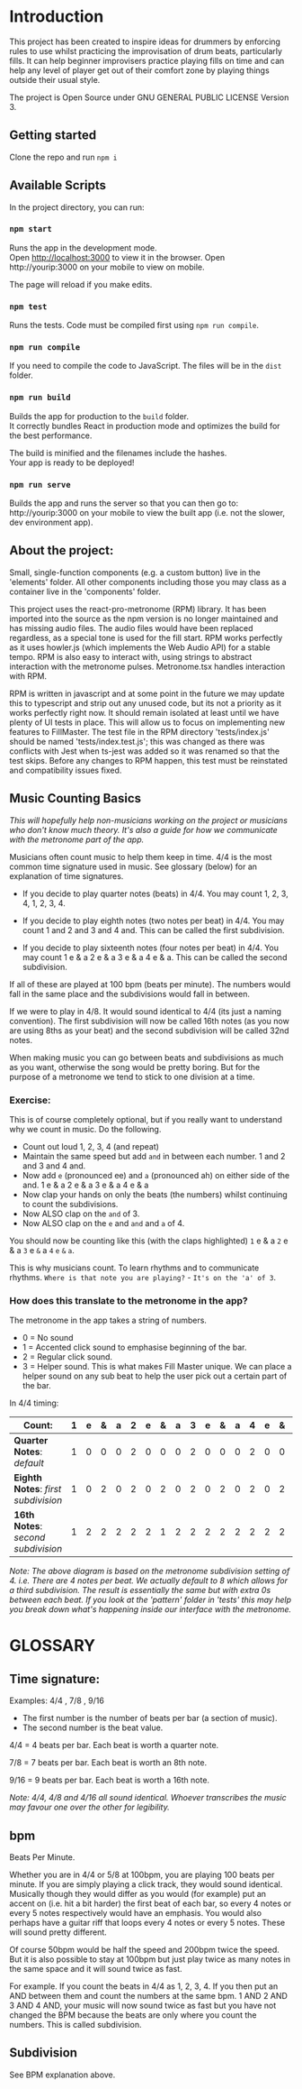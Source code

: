 # Introduction

This project has been created to inspire ideas for drummers by enforcing rules to use whilst practicing the improvisation of drum beats, particularly fills. It can help beginner improvisers practice playing fills on time and can help any level of player get out of their comfort zone by playing things outside their usual style.

The project is Open Source under GNU GENERAL PUBLIC LICENSE Version 3.

## Getting started

Clone the repo and run `npm i`

## Available Scripts

In the project directory, you can run:

### `npm start`

Runs the app in the development mode.\
Open [http://localhost:3000](http://localhost:3000) to view it in the browser.
Open http://yourip:3000 on your mobile to view on mobile.

The page will reload if you make edits.

### `npm test`

Runs the tests. Code must be compiled first using `npm run compile`.

### `npm run compile`

If you need to compile the code to JavaScript. The files will be in the `dist` folder.

### `npm run build`

Builds the app for production to the `build` folder.\
It correctly bundles React in production mode and optimizes the build for the best performance.

The build is minified and the filenames include the hashes.\
Your app is ready to be deployed!

### `npm run serve`

Builds the app and runs the server so that you can then go to: http://yourip:3000 on your mobile to view the built app (i.e. not the slower, dev environment app).

## About the project:

Small, single-function components (e.g. a custom button) live in the 'elements' folder.
All other components including those you may class as a container live in the 'components' folder.

This project uses the react-pro-metronome (RPM) library. It has been imported into the source as the npm version is no longer maintained and has missing audio files. The audio files would have been replaced regardless, as a special tone is used for the fill start. RPM works perfectly as it uses howler.js (which implements the Web Audio API) for a stable tempo. RPM is also easy to interact with, using strings to abstract interaction with the metronome pulses. Metronome.tsx handles interaction with RPM.

RPM is written in javascript and at some point in the future we may update this to typescript and strip out any unused code, but its not a priority as it works perfectly right now. It should remain isolated at least until we have plenty of UI tests in place. This will allow us to focus on implementing new features to FillMaster. The test file in the RPM directory 'tests/index.js' should be named 'tests/index.test.js'; this was changed as there was conflicts with Jest when ts-jest was added so it was renamed so that the test skips. Before any changes to RPM happen, this test must be reinstated and compatibility issues fixed.

## Music Counting Basics

_This will hopefully help non-musicians working on the project or musicians who don't know much theory. It's also a guide for how we communicate with the metronome part of the app._

Musicians often count music to help them keep in time. 4/4 is the most common time signature used in music. See glossary (below) for an explanation of time signatures.

* If you decide to play quarter notes (beats) in 4/4. You may count 1, 2, 3, 4, 1, 2, 3, 4.

* If you decide to play eighth notes (two notes per beat) in 4/4. You may count 1 and 2 and 3 and 4 and. This can be called the first subdivision.

* If you decide to play sixteenth notes (four notes per beat) in 4/4. You may count 1 e & a 2 e & a 3 e & a 4 e & a. This can be called the second subdivision.

If all of these are played at 100 bpm (beats per minute). The numbers would fall in the same place and the subdivisions would fall in between. 

If we were to play in 4/8. It would sound identical to 4/4 (its just a naming convention). The first subdivision will now be called 16th notes (as you now are using 8ths as your beat) and the second subdivision will be called 32nd notes.

When making music you can go between beats and subdivisions as much as you want, otherwise the song would be pretty boring. But for the purpose of a metronome we tend to stick to one division at a time.

### Exercise:
This is of course completely optional, but if you really want to understand why we count in music. Do the following.
* Count out loud 1, 2, 3, 4 (and repeat)
* Maintain the same speed but add `and` in between each number. 1 and 2 and 3 and 4 and.
* Now add `e` (pronounced ee) and `a` (pronounced ah) on either side of the and. 1 e & a 2 e & a 3 e & a 4 e & a
* Now clap your hands on only the beats (the numbers) whilst continuing to count the subdivisions.
* Now ALSO clap on the `and` of 3.
* Now ALSO clap on the `e` and `and` and `a` of 4.

You should now be counting like this (with the claps highlighted) `1` e & a `2` e & a `3` e `&` a `4` `e` `&` `a`.

This is why musicians count. To learn rhythms and to communicate rhythms. `Where is that note you are playing?` - `It's on the 'a' of 3`.

### How does this translate to the metronome in the app?

The metronome in the app takes a string of numbers.
* 0 = No sound
* 1 = Accented click sound to emphasise beginning of the bar.
* 2 = Regular click sound.
* 3 = Helper sound. This is what makes Fill Master unique. We can place a helper sound on any sub beat to help the user pick out a certain part of the bar.

In 4/4 timing:

| Count: | 1 | e | & | a | 2 | e | & | a | 3 | e | & | a | 4 | e | & | a |
| - | - | - | - | - | - | - | - | - | - | - | - | - | - | - | - | - |
| **Quarter Notes**: _default_ | 1 | 0 | 0 | 0 | 2 | 0 | 0 | 0 | 2 | 0 | 0 | 0 | 2 | 0 | 0 | 0 |
| **Eighth Notes**: _first subdivision_ | 1 | 0 | 2 | 0 | 2 | 0 | 2 | 0 | 2 | 0 | 2 | 0 | 2 | 0 | 2 | 0 |
| **16th Notes**:  _second subdivision_ | 1 | 2 | 2 | 2 | 2 | 2 | 1 | 2 | 2 | 2 | 2 | 2 | 2 | 2 | 2 | 2 |

_Note: The above diagram is based on the metronome subdivision setting of 4. i.e. There are 4 notes per beat. We actually default to 8 which allows for a third subdivision. The result is essentially the same but with extra 0s between each beat. If you look at the 'pattern' folder in 'tests' this may help you break down what's happening inside our interface with the metronome._

# GLOSSARY

## Time signature: 
Examples: 4/4 , 7/8 , 9/16

* The first number is the number of beats per bar (a section of music).
* The second number is the beat value.

4/4 = 4 beats per bar. Each beat is worth a quarter note.

7/8 = 7 beats per bar. Each beat is worth an 8th note.

9/16 = 9 beats per bar. Each beat is worth a 16th note.

_Note: 4/4, 4/8 and 4/16 all sound identical. Whoever transcribes the music may favour one over the other for legibility._

## bpm
Beats Per Minute.

Whether you are in 4/4 or 5/8 at 100bpm, you are playing 100 beats per minute. If you are simply playing a click track, they would sound identical. Musically though they would differ as you would (for example) put an accent on (i.e. hit a bit harder) the first beat of each bar, so every 4 notes or every 5 notes respectively would have an emphasis. You would also perhaps have a guitar riff that loops every 4 notes or every 5 notes. These will sound pretty different.

Of course 50bpm would be half the speed and 200bpm twice the speed. But it is also possible to stay at 100bpm but just play twice as many notes in the same space and it will sound twice as fast.

For example. If you count the beats in 4/4 as 1, 2, 3, 4. If you then put an AND between them and count the numbers at the same bpm. 1 AND 2 AND 3 AND 4 AND, your music will now sound twice as fast but you have not changed the BPM because the beats are only where you count the numbers. This is called subdivision.

## Subdivision
See BPM explanation above.